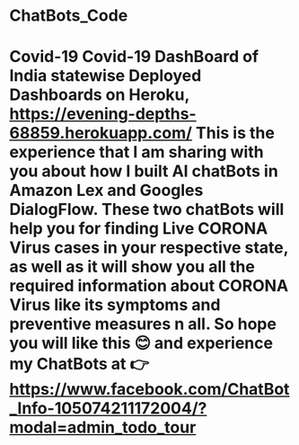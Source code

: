 # ChatBots_Code
# Covid-19 Covid-19 DashBoard of India statewise     Deployed Dashboards on Heroku, https://evening-depths-68859.herokuapp.com/    This is the experience that I am sharing with you about how I built AI chatBots in Amazon Lex and Googles DialogFlow. These two chatBots will help you for finding Live CORONA Virus cases in your respective state, as well as it will show you all the required information about CORONA Virus like its symptoms and preventive measures n all. So hope you will like this 😊 and experience my ChatBots at 👉 https://www.facebook.com/ChatBot_Info-105074211172004/?modal=admin_todo_tour
